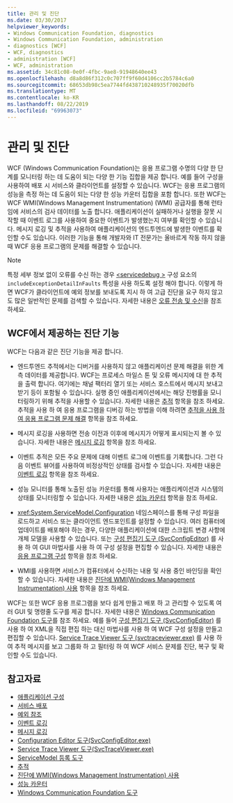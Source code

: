 ```yaml
---
title: 관리 및 진단
ms.date: 03/30/2017
helpviewer_keywords:
- Windows Communication Foundation, diagnostics
- Windows Communication Foundation, administration
- diagnostics [WCF]
- WCF, diagnostics
- administration [WCF]
- WCF, administration
ms.assetid: 34c81c08-0e0f-4fbc-9ae8-91948640ee43
ms.openlocfilehash: d8a8d86f312c0c707ff9f60d4106cc2b5784c6a0
ms.sourcegitcommit: 68653db98c5ea7744fd438710248935f70020dfb
ms.translationtype: MT
ms.contentlocale: ko-KR
ms.lasthandoff: 08/22/2019
ms.locfileid: "69963073"
---
```

# <a name="administration-and-diagnostics"></a>관리 및 진단
WCF (Windows Communication Foundation)는 응용 프로그램 수명의 다양 한 단계를 모니터링 하는 데 도움이 되는 다양 한 기능 집합을 제공 합니다. 예를 들어 구성을 사용하여 배포 시 서비스와 클라이언트를 설정할 수 있습니다. WCF는 응용 프로그램의 성능을 측정 하는 데 도움이 되는 다양 한 성능 카운터 집합을 포함 합니다. 또한 WCF는 WCF WMI(Windows Management Instrumentation) (WMI) 공급자를 통해 런타임에 서비스의 검사 데이터를 노출 합니다. 애플리케이션이 실패하거나 실행을 잘못 시작할 때 이벤트 로그를 사용하여 중요한 이벤트가 발생했는지 여부를 확인할 수 있습니다. 메시지 로깅 및 추적을 사용하여 애플리케이션의 엔드투엔드에 발생한 이벤트를 확인할 수도 있습니다. 이러한 기능을 통해 개발자와 IT 전문가는 올바르게 작동 하지 않을 때 WCF 응용 프로그램의 문제를 해결할 수 있습니다.  
  
> [!NOTE]
> 특정 세부 정보 없이 오류를 수신 하는 경우 [ \<servicedebug >](../../../../docs/framework/configure-apps/file-schema/wcf/servicedebug.md) 구성 요소의 `includeExceptionDetailInFaults` 특성을 사용 하도록 설정 해야 합니다. 이렇게 하면 WCF가 클라이언트에 예외 정보를 보내도록 지시 하 여 고급 진단을 요구 하지 않고도 많은 일반적인 문제를 검색할 수 있습니다. 자세한 내용은 [오류 전송 및 수신](../../../../docs/framework/wcf/sending-and-receiving-faults.md)을 참조 하세요.  
  
## <a name="diagnostics-features-provided-by-wcf"></a>WCF에서 제공하는 진단 기능  
 WCF는 다음과 같은 진단 기능을 제공 합니다.  
  
- 엔드투엔드 추적에서는 디버거를 사용하지 않고 애플리케이션 문제 해결을 위한 계측 데이터를 제공합니다. WCF는 프로세스 마일스 톤 및 오류 메시지에 대 한 추적을 출력 합니다. 여기에는 채널 팩터리 열기 또는 서비스 호스트에서 메시지 보내고 받기 등이 포함될 수 있습니다. 실행 중인 애플리케이션에서는 해당 진행률을 모니터링하기 위해 추적을 사용할 수 있습니다. 자세한 내용은 [추적](../../../../docs/framework/wcf/diagnostics/tracing/index.md) 항목을 참조 하세요. 추적을 사용 하 여 응용 프로그램을 디버깅 하는 방법을 이해 하려면 [추적을 사용 하 여 응용 프로그램 문제 해결](../../../../docs/framework/wcf/diagnostics/tracing/using-tracing-to-troubleshoot-your-application.md) 항목을 참조 하세요.  
  
- 메시지 로깅을 사용하면 전송 이전과 이후에 메시지가 어떻게 표시되는지 볼 수 있습니다. 자세한 내용은 [메시지 로깅](../../../../docs/framework/wcf/diagnostics/message-logging.md) 항목을 참조 하세요.  
  
- 이벤트 추적은 모든 주요 문제에 대해 이벤트 로그에 이벤트를 기록합니다. 그런 다음 이벤트 뷰어를 사용하여 비정상적인 상태를 검사할 수 있습니다. 자세한 내용은 [이벤트 로깅](../../../../docs/framework/wcf/diagnostics/event-logging/index.md) 항목을 참조 하세요.  
  
- 성능 모니터를 통해 노출된 성능 카운터를 통해 사용자는 애플리케이션과 시스템의 상태를 모니터링할 수 있습니다. 자세한 내용은 [성능 카운터](../../../../docs/framework/wcf/diagnostics/performance-counters/index.md) 항목을 참조 하세요.  
  
- <xref:System.ServiceModel.Configuration> 네임스페이스를 통해 구성 파일을 로드하고 서비스 또는 클라이언트 엔드포인트를 설정할 수 있습니다. 여러 컴퓨터에 업데이트를 배포해야 하는 경우, 다양한 애플리케이션에 대한 스크립트 변경 사항에 개체 모델을 사용할 수 있습니다. 또는 [구성 편집기 도구 (SvcConfigEditor)](../../../../docs/framework/wcf/configuration-editor-tool-svcconfigeditor-exe.md) 를 사용 하 여 GUI 마법사를 사용 하 여 구성 설정을 편집할 수 있습니다. 자세한 내용은 [응용 프로그램 구성](../../../../docs/framework/wcf/diagnostics/configuring-your-application.md) 항목을 참조 하세요.  
  
- WMI를 사용하면 서비스가 컴퓨터에서 수신하는 내용 및 사용 중인 바인딩을 확인할 수 있습니다. 자세한 내용은 [진단에 WMI(Windows Management Instrumentation) 사용](../../../../docs/framework/wcf/diagnostics/wmi/index.md) 항목을 참조 하세요.  
  
 WCF는 또한 WCF 응용 프로그램을 보다 쉽게 만들고 배포 하 고 관리할 수 있도록 여러 GUI 및 명령줄 도구를 제공 합니다. 자세한 내용은 [Windows Communication Foundation 도구](../../../../docs/framework/wcf/tools.md)를 참조 하세요. 예를 들어 [구성 편집기 도구 (SvcConfigEditor)](../../../../docs/framework/wcf/configuration-editor-tool-svcconfigeditor-exe.md) 를 사용 하 여 XML을 직접 편집 하는 대신 마법사를 사용 하 여 WCF 구성 설정을 만들고 편집할 수 있습니다. [Service Trace Viewer 도구 (svctraceviewer.exe)](../../../../docs/framework/wcf/service-trace-viewer-tool-svctraceviewer-exe.md) 를 사용 하 여 추적 메시지를 보고 그룹화 하 고 필터링 하 여 WCF 서비스 문제를 진단, 복구 및 확인할 수도 있습니다.  
  
## <a name="see-also"></a>참고자료

- [애플리케이션 구성](../../../../docs/framework/wcf/diagnostics/configuring-your-application.md)
- [서비스 배포](../../../../docs/framework/wcf/diagnostics/deploying-services.md)
- [예외 참조](../../../../docs/framework/wcf/diagnostics/exceptions-reference/index.md)
- [이벤트 로깅](../../../../docs/framework/wcf/diagnostics/event-logging/index.md)
- [메시지 로깅](../../../../docs/framework/wcf/diagnostics/message-logging.md)
- [Configuration Editor 도구(SvcConfigEditor.exe)](../../../../docs/framework/wcf/configuration-editor-tool-svcconfigeditor-exe.md)
- [Service Trace Viewer 도구(SvcTraceViewer.exe)](../../../../docs/framework/wcf/service-trace-viewer-tool-svctraceviewer-exe.md)
- [ServiceModel 등록 도구](../../../../docs/framework/wcf/diagnostics/servicemodel-registration-tool.md)
- [추적](../../../../docs/framework/wcf/diagnostics/tracing/index.md)
- [진단에 WMI(Windows Management Instrumentation) 사용](../../../../docs/framework/wcf/diagnostics/wmi/index.md)
- [성능 카운터](../../../../docs/framework/wcf/diagnostics/performance-counters/index.md)
- [Windows Communication Foundation 도구](../../../../docs/framework/wcf/tools.md)
